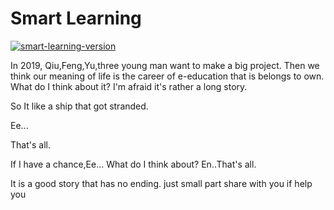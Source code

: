 # Smart Learning

[![smart-learning-version](https://img.shields.io/badge/version-1.0-blue)]() 


In 2019, Qiu,Feng,Yu,three young man want to make a big project.
Then we think our meaning of life is the career of e-education that is belongs to own.
What do I think about it? I'm afraid it's rather a long story.

So It like a ship that got stranded.

Ee...

That's all.

If I have a chance,Ee... What do I think about? En..That's all.

It is a good story that has no ending.
just small part share with you if help you 
